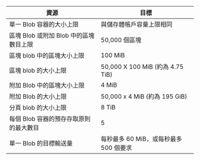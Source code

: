 | 資源 | 目標 |
|----------|---------------|
| 單一 Blob 容器的大小上限 | 與儲存體帳戶容量上限相同 |
| 區塊 Blob 或附加 Blob 中的區塊數目上限 | 50,000 個區塊 |
| 區塊 blob 中的區塊大小上限 | 100 MiB |
| 區塊 blob 的大小上限 | 50,000 X 100 MiB (約為 4.75 TiB) |
| 附加 Blob 中的區塊大小上限 | 4 MiB |
| 附加 Blob 的大小上限 | 50,000 x 4 MiB (約為 195 GiB) |
| 分頁 blob 的大小上限 | 8 TiB |
| 每個 Blob 容器的預存存取原則的最大數目 | 5 |
| 單一 Blob 的目標輸送量 | 每秒最多 60 MiB，或每秒最多 500 個要求 |